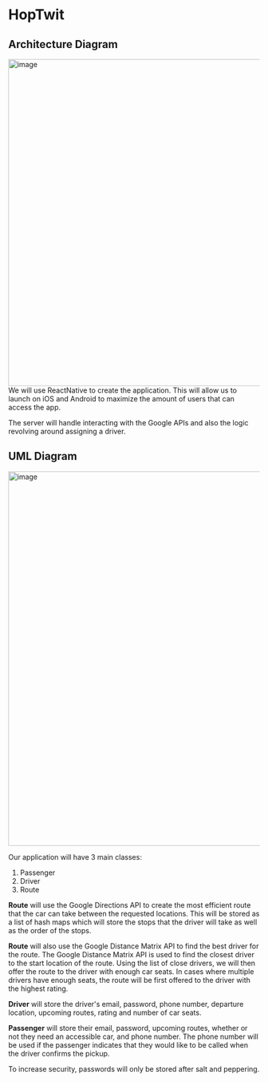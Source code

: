 # HopTwit


## Architecture Diagram
<img width="654" alt="image" src="https://user-images.githubusercontent.com/59515786/212223420-7fb04e26-7899-415b-aad9-0b55b628d727.png">
We will use ReactNative to create the application. This will allow us to launch on iOS and Android to maximize the amount of users that can access the app.

The server will handle interacting with the Google APIs and also the logic revolving around assigning a driver.

## UML Diagram
<img width="749" alt="image" src="https://user-images.githubusercontent.com/59515786/212225103-2344ccb1-fdb1-499f-9497-63d837d7ff76.png">

Our application will have 3 main classes:
1. Passenger
2. Driver
3. Route

**Route** will use the Google Directions API to create the most efficient route that the car can take between the requested locations. This will be stored as a list of hash maps which will store the stops that the driver will take as well as the order of the stops. 

**Route** will also use the Google Distance Matrix API to find the best driver for the route. The Google Distance Matrix API is used to find the closest driver to the start location of the route. Using the list of close drivers, we will then offer the route to the driver with enough car seats. In cases where multiple drivers have enough seats, the route will be first offered to the driver with the highest rating.

**Driver** will store the driver's email, password, phone number, departure location, upcoming routes, rating and number of car seats.

**Passenger** will store their email, password, upcoming routes, whether or not they need an accessible car, and phone number. The phone number will be used if the passenger indicates that they would like to be called when the driver confirms the pickup. 

To increase security, passwords will only be stored after salt and peppering. 

